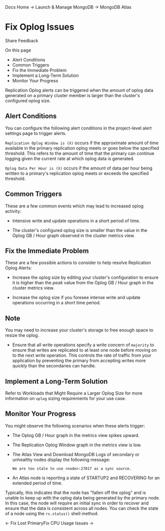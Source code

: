 Docs Home → Launch & Manage MongoDB → MongoDB Atlas

# Fix Oplog Issues

Share Feedback

On this page

  * Alert Conditions
  * Common Triggers
  * Fix the Immediate Problem
  * Implement a Long-Term Solution
  * Monitor Your Progress

Replication Oplog alerts can be triggered when the amount of oplog data
generated on a primary cluster member is larger than the cluster's configured
oplog size.

## Alert Conditions

You can configure the following alert conditions in the project-level alert
settings page to trigger alerts.

`Replication Oplog Window is (X)` occurs if the approximate amount of time
available in the primary replication oplog meets or goes below the specified
threshold. This refers to the amount of time that the primary can continue
logging given the current rate at which oplog data is generated.

`Oplog Data Per Hour is (X)` occurs if the amount of data per hour being
written to a primary's replication oplog meets or exceeds the specified
threshold.

## Common Triggers

These are a few common events which may lead to increased oplog activity:

  * Intensive write and update operations in a short period of time.

  * The cluster's configured oplog size is smaller than the value in the Oplog GB / Hour graph observed in the cluster metrics view.

## Fix the Immediate Problem

These are a few possible actions to consider to help resolve Replication Oplog
Alerts:

  * Increase the oplog size by editing your cluster's configuration to ensure it is higher than the _peak_ value from the Oplog GB / Hour graph in the cluster metrics view.

  * Increase the oplog size if you foresee intense write and update operations occurring in a short time period.

## Note

You may need to increase your cluster's storage to free enough space to resize
the oplog.

  * Ensure that all write operations specify a write concern of `majority` to ensure that writes are replicated to at least one node before moving on to the next write operation. This controls the rate of traffic from your application by preventing the primary from accepting writes more quickly than the secondaries can handle.

## Implement a Long-Term Solution

Refer to Workloads that Might Require a Larger Oplog Size for more information
on `oplog` sizing requirements for your use case.

## Monitor Your Progress

You might observe the following scenarios when these alerts trigger:

  * The Oplog GB / Hour graph in the metrics view spikes upward.

  * The Replication Oplog Window graph in the metrics view is low.

  * The Atlas View and Download MongoDB Logs of secondary or unhealthy nodes display the following message:
    
        We are too stale to use <node>:27017 as a sync source.  
      
  
  * An Atlas node is reporting a state of STARTUP2 and RECOVERING for an extended period of time.

Typically, this indicates that the node has "fallen off the oplog" and is
unable to keep up with the oplog data being generated by the primary node. In
this case, the node will require an initial sync in order to recover and
ensure that the data is consistent across all nodes. You can check the state
of a node using the `rs.status()` shell method.

← Fix Lost PrimaryFix CPU Usage Issues →


